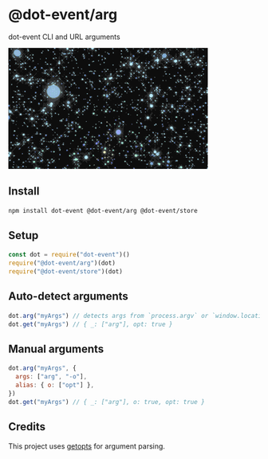 # @dot-event/arg

dot-event CLI and URL arguments

![orbs](orbs.gif)

## Install

```bash
npm install dot-event @dot-event/arg @dot-event/store
```

## Setup

```js
const dot = require("dot-event")()
require("@dot-event/arg")(dot)
require("@dot-event/store")(dot)
```

## Auto-detect arguments

```js
dot.arg("myArgs") // detects args from `process.argv` or `window.location`
dot.get("myArgs") // { _: ["arg"], opt: true }
```

## Manual arguments

```js
dot.arg("myArgs", {
  args: ["arg", "-o"],
  alias: { o: ["opt"] },
})
dot.get("myArgs") // { _: ["arg"], o: true, opt: true }
```

## Credits

This project uses [getopts](https://github.com/jorgebucaran/getopts) for argument parsing.
